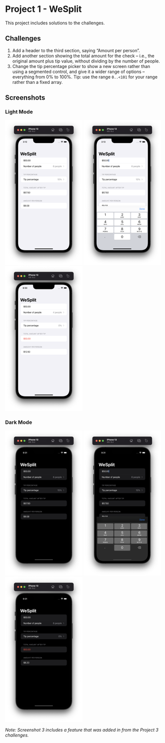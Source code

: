 # Project 1 - WeSplit

This project includes solutions to the challenges.

## Challenges

1. Add a header to the third section, saying “Amount per person”.
2. Add another section showing the total amount for the check – i.e., the original amount plus tip value, without dividing by the number of people.
3. Change the tip percentage picker to show a new screen rather than using a segmented control, and give it a wider range of options – everything from 0% to 100%. Tip: use the range `0..<101` for your range rather than a fixed array.

## Screenshots

### Light Mode

<div>
  <img src="https://github.com/AnxietyMedicine/100DaysOfSwiftUI/blob/main/01-Project-1-WeSplit/Screenshots/Light/Project%201%20-%20Light%201.png" width="250">
  <img src="https://github.com/AnxietyMedicine/100DaysOfSwiftUI/blob/main/01-Project-1-WeSplit/Screenshots/Light/Project%201%20-%20Light%202.png" width="250">
  <img src="https://github.com/AnxietyMedicine/100DaysOfSwiftUI/blob/main/01-Project-1-WeSplit/Screenshots/Light/Project%201%20-%20Light%203.png" width="250">
</div>

### Dark Mode
<div>
  <img src="https://github.com/AnxietyMedicine/100DaysOfSwiftUI/blob/main/01-Project-1-WeSplit/Screenshots/Dark/Project%201%20-%20Dark%201.png" width="250"/>
  <img src="https://github.com/AnxietyMedicine/100DaysOfSwiftUI/blob/main/01-Project-1-WeSplit/Screenshots/Dark/Project%201%20-%20Dark%202.png" width="250">
  <img src="https://github.com/AnxietyMedicine/100DaysOfSwiftUI/blob/main/01-Project-1-WeSplit/Screenshots/Dark/Project%201%20-%20Dark%203.png" width="250">
</div>

*Note: Screenshot 3 includes a feature that was added in from the Project 3 challenges.*
